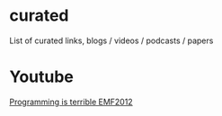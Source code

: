 curated
=======

List of curated links, blogs / videos / podcasts / papers

# Youtube
[Programming is terrible EMF2012](https://www.youtube.com/watch?v=csyL9EC0S0c)
